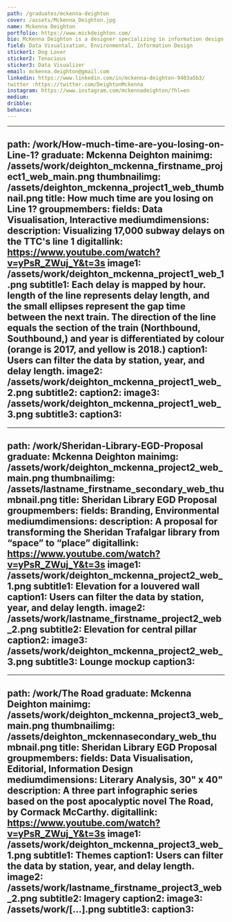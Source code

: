 ```yaml
---
path: /graduates/mckenna-deighton
cover: /assets/Mckenna_Deighton.jpg
name: Mckenna Deighton
portfolio: https://www.mickdeighton.com/
bio: McKenna Deighton is a designer specializing in information design and data visualization, and is passionate about using data to inform compelling visual narratives. As both a creative and logician, McKenna’s work is situated at the intersection of design, computer science, and storytelling, and she believes in taking a methodical, research-based approach to solving design problems and identifying opportunities for innovation, and she has recently begun working as a Data Visualization Designer at the Toronto Star.
field: Data Visualisation, Environmental, Information Design
sticker1: Dog Lover
sticker2: Tenacious
sticker3: Data Visualizer
email: mckenna.deighton@gmail.com
linkedin: https://www.linkedin.com/in/mckenna-deighton-9403a5b3/
twitter :https://twitter.com/DeightonMckenna
instagram: https://www.instagram.com/mckennadeighton/?hl=en
medium:
dribble:
behance:
---
```


---
path: /work/How-much-time-are-you-losing-on-Line-1?
graduate: Mckenna Deighton
mainimg: /assets/work/deighton_mckenna_firstname_project1_web_main.png
thumbnailimg: /assets/deighton_mckenna_project1_web_thumbnail.png
title: How much time are you losing on Line 1?
groupmembers:
fields: Data Visualisation, Interactive
mediumdimensions:
description: Visualizing 17,000 subway delays on the TTC's line 1
digitallink: https://www.youtube.com/watch?v=yPsR_ZWuj_Y&t=3s
image1: /assets/work/deighton_mckenna_project1_web_1.png
subtitle1: Each delay is mapped by hour. length of the line represents delay length, and the small ellipses represent the gap time between the next train. The direction of the line equals the section of the train (Northbound, Southbound,) and year is differentiated by colour (orange is 2017, and yellow is 2018.)
caption1: Users can filter the data by station, year, and delay length.
image2: /assets/work/deighton_mckenna_project1_web_2.png
subtitle2:
caption2:
image3: /assets/work/deighton_mckenna_project1_web_3.png
subtitle3:
caption3:
---

---
path: /work/Sheridan-Library-EGD-Proposal
graduate: Mckenna Deighton
mainimg: /assets/work/deighton_mckenna_project2_web_main.png
thumbnailimg: /assets/lastname_firstname_secondary_web_thumbnail.png
title: Sheridan Library EGD Proposal
groupmembers:
fields: Branding, Environmental
mediumdimensions:
description: A proposal for transforming the Sheridan Trafalgar library from “space” to “place”
digitallink: https://www.youtube.com/watch?v=yPsR_ZWuj_Y&t=3s
image1: /assets/work/deighton_mckenna_project2_web_1.png
subtitle1: Elevation for a louvered wall
caption1: Users can filter the data by station, year, and delay length.
image2: /assets/work/lastname_firstname_project2_web_2.png
subtitle2: Elevation for central pillar
caption2:
image3: /assets/work/deighton_mckenna_project2_web_3.png
subtitle3: Lounge mockup
caption3:
---

---
path: /work/The Road
graduate: Mckenna Deighton
mainimg: /assets/work/deighton_mckenna_project3_web_main.png
thumbnailimg: /assets/deighton_mckennasecondary_web_thumbnail.png
title: Sheridan Library EGD Proposal
groupmembers:
fields: Data Visualisation, Editorial, Information Design
mediumdimensions: Literary Analysis, 30" x 40"
description: A three part infographic series based on the post apocalyptic novel The Road,  by Cormack McCarthy.
digitallink: https://www.youtube.com/watch?v=yPsR_ZWuj_Y&t=3s
image1: /assets/work/deighton_mckenna_project3_web_1.png
subtitle1: Themes
caption1: Users can filter the data by station, year, and delay length.
image2: /assets/work/lastname_firstname_project3_web_2.png
subtitle2: Imagery
caption2:
image3: /assets/work/[...].png
subtitle3: 
caption3:
---

